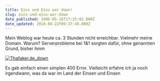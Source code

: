 ```yaml
---
title: Eins und Eins war down!
slug: eins-und-eins-war-down
date_published: 2006-05-16T17:25:02.000Z
date_updated: 2018-08-22T09:37:49.000Z
---
```


Mein Weblog war heute ca. 3 Stunden nicht erreichbar. Vielmehr meine Domain. Warum? Serverprobleme bei 1&1 sorgten dafür, ohne genannten Grund, bisher *hmm*

[![Thafaker.de_down](//picdump.thafaker.de/2006/05/thafaker.de_down_thumb.jpg)](http://picdump.thafaker.de/2006/05/thafaker.de_down.JPG)

Es gab einfach einen simplen 400 Error. Vielleicht erfahre ich ja noch irgendwann, was da war im Land der Einsen und Einsen
